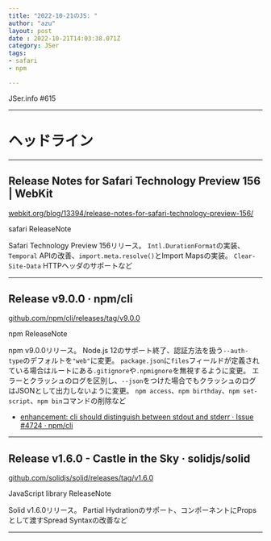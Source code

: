 ```yaml
---
title: "2022-10-21のJS: "
author: "azu"
layout: post
date : 2022-10-21T14:03:38.071Z
category: JSer
tags:
- safari
- npm

---
```


JSer.info #615

----

<h1 class="site-genre">ヘッドライン</h1>

----

## Release Notes for Safari Technology Preview 156 | WebKit
[webkit.org/blog/13394/release-notes-for-safari-technology-preview-156/](https://webkit.org/blog/13394/release-notes-for-safari-technology-preview-156/ "Release Notes for Safari Technology Preview 156 | WebKit")
<p class="jser-tags jser-tag-icon"><span class="jser-tag">safari</span> <span class="jser-tag">ReleaseNote</span></p>

Safari Technology Preview 156リリース。
`Intl.DurationFormat`の実装、`Temporal` APIの改善、`import.meta.resolve()`とImport Mapsの実装。
`Clear-Site-Data` HTTPヘッダのサポートなど


----

## Release v9.0.0 · npm/cli
[github.com/npm/cli/releases/tag/v9.0.0](https://github.com/npm/cli/releases/tag/v9.0.0 "Release v9.0.0 · npm/cli")
<p class="jser-tags jser-tag-icon"><span class="jser-tag">npm</span> <span class="jser-tag">ReleaseNote</span></p>

npm v9.0.0リリース。
Node.js 12のサポート終了、認証方法を扱う`--auth-type`のデフォルトを`"web"`に変更。
`package.json`に`files`フィールドが定義されている場合はルートにある`.gitignore`や`.npmignore`を無視するように変更。
エラーとクラッシュのログを区別し、`--json`をつけた場合でもクラッシュのログはJSONとして出力しないように変更。
`npm access`、`npm birthday`、`npm set-script`、`npm bin`コマンドの削除など

- [enhancement: cli should distinguish between stdout and stderr · Issue #4724 · npm/cli](https://github.com/npm/cli/issues/4724 "enhancement: cli should distinguish between stdout and stderr · Issue #4724 · npm/cli")

----

## Release v1.6.0 - Castle in the Sky · solidjs/solid
[github.com/solidjs/solid/releases/tag/v1.6.0](https://github.com/solidjs/solid/releases/tag/v1.6.0 "Release v1.6.0 - Castle in the Sky · solidjs/solid")
<p class="jser-tags jser-tag-icon"><span class="jser-tag">JavaScript</span> <span class="jser-tag">library</span> <span class="jser-tag">ReleaseNote</span></p>

Solid v1.6.0リリース。
Partial Hydrationのサポート、コンポーネントにPropsとして渡すSpread Syntaxの改善など


----
